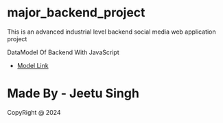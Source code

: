 # major_backend_project
This is an advanced industrial level backend social media web application project

DataModel Of Backend With JavaScript
- [Model Link](https://app.eraser.io/workspace/YtPqZ1VogxGy1jzIDkzj?origin=share)
# Made By - Jeetu Singh
CopyRight @ 2024


